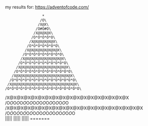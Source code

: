 my results for: https://adventofcode.com/

                     *
                    /O\
                   /X@X\
                  /O#O#O\
                 /X@X@X@X\
                /O*O*O*O*O\
               /X@X@X@X@X@X\
              /O*O*O*O*O*O*O\
             /X@X@X@X@X@X@X@X\
            /O*O*O*O*O*O*O*O*O\
           /X@X@X@X@X@X@X@X@X@X\
          /O*O*O*O*O*O*O*O*O*O*O\
         /X@X@X@X@X@X@X@X@X@X@X@X\
        /O*O*O*O*O*O*O*O*O*O*O*O*O\
       /X@X@X@X@X@X@X@X@X@X@X@X@X@X\
      /O*O*O*O*O*O*O*O*O*O*O*O*O*O*O\
     /X@X@X@X@X@X@X@X@X@X@X@X@X@X@X@X\
    /O*O*O*O*O*O*O*O*O*O*O*O*O*O*O*O*O\
   /X@X@X@X@X@X@X@X@X@X@X@X@X@X@X@X@X@X\
  /O*O*O*O*O*O*O*O*O*O*O*O*O*O*O*O*O*O*O\
 /X@X@X@X@X@X@X@X@X@X@X@X@X@X@X@X@X@X@X@X\
/O*O*O*O*O*O*O*O*O*O*O*O*O*O*O*O*O*O*O*O*O\
                     |||||
                     |||||
                     |||||
                    =======

